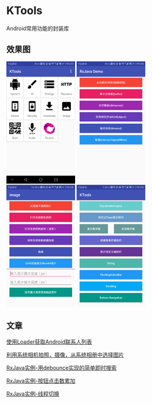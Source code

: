 # KTools
Android常用功能的封装库

## 效果图
<div>
    <img src="/capture/home_page.png" width="180" height="320" alt="首页"/>
    <img src="/capture/RxJava.png" width="180" height="320" alt="RxJava"/>
    <img src="/capture/image.png" width="180" height="320" alt="Image"/>
    <img src="/capture/ui.png" width="180" height="320" alt="UI"/>
</div>




## 文章
[使用Loader获取Android联系人列表](http://www.jianshu.com/p/b5147124590e)

[利用系统相机拍照，摄像，从系统相册中选择图片](http://www.jianshu.com/p/4afa67766ea4)

[RxJava实例-用debounce实现的简单即时搜索](http://www.jianshu.com/p/0f9ccb53f23b)

[RxJava实例-按钮点击数累加](http://www.jianshu.com/p/c1d559161d78)

[RxJava实例-线程切换](http://www.jianshu.com/p/6620c9651dc9)

